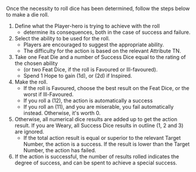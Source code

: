 Once the necessity to roll dice has been determined, follow the steps below to make a die roll.  

1. Define what the Player-hero is trying to achieve with the roll
	- determine its consequences, both in the case of success and failure.
2. Select the ability to be used for the roll. 
	- Players are encouraged to suggest the appropriate ability. 
	- The difficulty for the action is based on the relevant Attribute TN.  
3. Take one Feat Die and a number of Success Dice equal to the rating of the chosen ability 
	- (or two Feat Dice, if the roll is Favoured or Ill-favoured). 
	- Spend 1 Hope to gain (1d), or (2d) if Inspired.
4. Make the roll. 
	- If the roll is Favoured, choose the best result on the Feat Dice, or the worst if Ill-Favoured.
	- If you roll a (12), the action is automatically a success
	- If you roll an (11), and you are miserable, you fail automatically instead. Otherwise, it's worth 0.
5. Otherwise, all numerical dice results are added up to get the action result. If you are Weary, all Success Dice results in outline (1, 2 and 3) are ignored.  
	- If the total action result is equal or superior to the relevant Target Number, the action is a success. If the result is lower than the Target Number, the action has failed.
6. If the action is successful, the number of results rolled indicates the degree of success, and can be spent to achieve a special success.